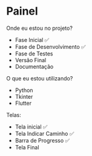 # Painel

Onde eu estou no projeto?
- Fase Inicial ✅
- Fase de Desenvolvimento ✅
- Fase de Testes
- Versão Final
- Documentação

O que eu estou utilizando?
- Python
- Tkinter
- Flutter

Telas:
- Tela inicial ✅
- Tela Indicar Caminho ✅
- Barra de Progresso ✅
- Tela Final
